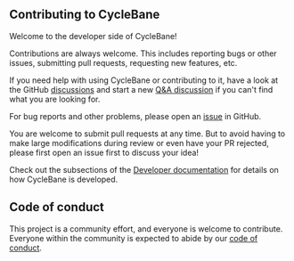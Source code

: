 ## Contributing to CycleBane

Welcome to the developer side of CycleBane!

Contributions are always welcome.
This includes reporting bugs or other issues, submitting pull requests, requesting new features, etc.

If you need help with using CycleBane or contributing to it, have a look at the GitHub [discussions](https://github.com/scipp/cyclebane/discussions) and start a new [Q&A discussion](https://github.com/scipp/cyclebane/discussions/categories/q-a) if you can't find what you are looking for.

For bug reports and other problems, please open an [issue](https://github.com/scipp/cyclebane/issues/new) in GitHub.

You are welcome to submit pull requests at any time.
But to avoid having to make large modifications during review or even have your PR rejected, please first open an issue first to discuss your idea!

Check out the subsections of the [Developer documentation](https://scipp.github.io/cyclebane/developer/index.html) for details on how CycleBane is developed.

## Code of conduct

This project is a community effort, and everyone is welcome to contribute.
Everyone within the community is expected to abide by our [code of conduct](https://github.com/scipp/cyclebane/blob/main/CODE_OF_CONDUCT.md).
